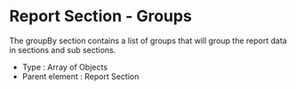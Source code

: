 # Report Section - Groups
The groupBy section contains a list of groups that will group the report data in sections and sub sections.

- Type : Array of Objects
- Parent element : Report Section

